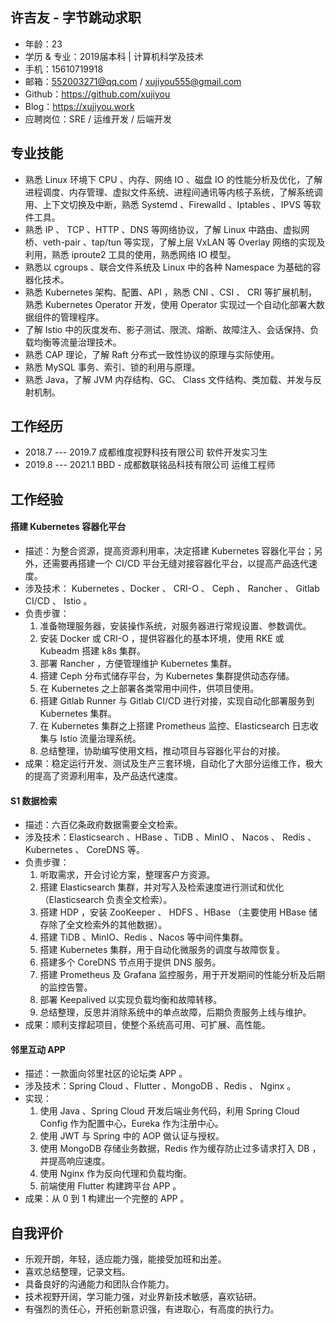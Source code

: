 ## 许吉友 - 字节跳动求职

- 年龄：23
- 学历 & 专业：2019届本科 | 计算机科学及技术
- 手机：15610719918
- 邮箱：552003271@qq.com / xujiyou555@gmail.com
- Github：https://github.com/xujiyou
- Blog：https://xujiyou.work
- 应聘岗位：SRE / 运维开发 / 后端开发



## 专业技能

- 熟悉 Linux 环境下 CPU 、内存、网络 IO 、磁盘 IO 的性能分析及优化，了解进程调度、内存管理、虚拟文件系统、进程间通讯等内核子系统，了解系统调用、上下文切换及中断，熟悉 Systemd 、Firewalld 、Iptables 、IPVS 等软件工具。
- 熟悉 IP 、 TCP 、HTTP 、DNS 等网络协议，了解 Linux 中路由、虚拟网桥、veth-pair 、tap/tun 等实现，了解上层 VxLAN 等 Overlay 网络的实现及利用，熟悉 iproute2 工具的使用，熟悉网络 IO 模型。
- 熟悉以 cgroups 、联合文件系统及 Linux 中的各种 Namespace 为基础的容器化技术。
- 熟悉 Kubernetes 架构、配置、API ，熟悉  CNI 、CSI 、 CRI 等扩展机制，熟悉 Kubernetes Operator 开发，使用 Operator 实现过一个自动化部署大数据组件的管理程序。
- 了解 Istio 中的灰度发布、影子测试、限流、熔断、故障注入、会话保持、负载均衡等流量治理技术。
- 熟悉 CAP 理论，了解 Raft 分布式一致性协议的原理与实际使用。
- 熟悉 MySQL 事务、索引、锁的利用与原理。
- 熟悉 Java，了解 JVM 内存结构、GC、 Class 文件结构、类加载、并发与反射机制。

## 工作经历

- 2018.7 --- 2019.7    成都维度视野科技有限公司     软件开发实习生
- 2019.8 --- 2021.1    BBD - 成都数联铭品科技有限公司     运维工程师



## 工作经验

#### 搭建 Kubernetes 容器化平台

- 描述：为整合资源，提高资源利用率，决定搭建 Kubernetes 容器化平台；另外，还需要再搭建一个 CI/CD 平台无缝对接容器化平台，以提高产品迭代速度。
- 涉及技术： Kubernetes 、Docker 、 CRI-O 、 Ceph 、 Rancher 、 Gitlab CI/CD 、 Istio 。
- 负责步骤：
  1. 准备物理服务器，安装操作系统，对服务器进行常规设置、参数调优。
  2. 安装 Docker 或 CRI-O ，提供容器化的基本环境，使用 RKE 或 Kubeadm 搭建 k8s 集群。
  3. 部署 Rancher ，方便管理维护 Kubernetes 集群。
  4. 搭建 Ceph 分布式储存平台，为 Kubernetes 集群提供动态存储。
  5. 在 Kubernetes 之上部署各类常用中间件，供项目使用。
  6. 搭建 Gitlab Runner 与 Gitlab CI/CD 进行对接，实现自动化部署服务到 Kubernetes 集群。
  7. 在 Kubernetes 集群之上搭建 Prometheus 监控、Elasticsearch 日志收集与 Istio 流量治理系统。
  8. 总结整理，协助编写使用文档，推动项目与容器化平台的对接。
- 成果：稳定运行开发、测试及生产三套环境，自动化了大部分运维工作，极大的提高了资源利用率，及产品迭代速度。



#### S1 数据检索

- 描述：六百亿条政府数据需要全文检索。
- 涉及技术：Elasticsearch 、HBase 、TiDB 、MinIO 、 Nacos 、 Redis 、Kubernetes 、 CoreDNS 等。
- 负责步骤：
  1. 听取需求，开会讨论方案，整理客户方资源。
  2. 搭建 Elasticsearch 集群，并对写入及检索速度进行测试和优化（Elasticsearch 负责全文检索）。
  3. 搭建 HDP ，安装 ZooKeeper 、 HDFS 、HBase （主要使用 HBase 储存除了全文检索外的其他数据）。
  4. 搭建 TiDB 、MinIO、Redis 、Nacos 等中间件集群。
  5. 搭建 Kubernetes 集群，用于自动化微服务的调度与故障恢复。
  6. 搭建多个 CoreDNS 节点用于提供 DNS 服务。
  7. 搭建 Prometheus 及 Grafana 监控服务，用于开发期间的性能分析及后期的监控告警。
  8. 部署 Keepalived 以实现负载均衡和故障转移。
  9. 总结整理，反思并消除系统中的单点故障，后期负责服务上线与维护。
- 成果：顺利支撑起项目，使整个系统高可用、可扩展、高性能。



#### 邻里互动 APP

- 描述：一款面向邻里社区的论坛类 APP 。
- 涉及技术：Spring Cloud 、Flutter 、MongoDB 、Redis 、 Nginx 。
- 实现：
  1. 使用 Java 、Spring Cloud 开发后端业务代码，利用 Spring Cloud Config 作为配置中心，Eureka 作为注册中心。
  2. 使用 JWT 与 Spring 中的 AOP 做认证与授权。
  3. 使用 MongoDB 存储业务数据，Redis 作为缓存防止过多请求打入 DB ，并提高响应速度。
  4. 使用 Nginx 作为反向代理和负载均衡。
  5. 前端使用 Flutter 构建跨平台 APP 。
- 成果：从 0 到 1 构建出一个完整的 APP 。



## 自我评价

- 乐观开朗，年轻，适应能力强，能接受加班和出差。
- 喜欢总结整理，记录文档。
- 具备良好的沟通能力和团队合作能力。
- 技术视野开阔，学习能力强，对业界新技术敏感，喜欢钻研。
- 有强烈的责任心，开拓创新意识强，有进取心，有高度的执行力。

